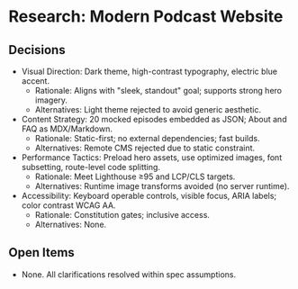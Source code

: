 # Research: Modern Podcast Website

## Decisions
- Visual Direction: Dark theme, high-contrast typography, electric blue accent.
  - Rationale: Aligns with "sleek, standout" goal; supports strong hero imagery.
  - Alternatives: Light theme rejected to avoid generic aesthetic.
- Content Strategy: 20 mocked episodes embedded as JSON; About and FAQ as MDX/Markdown.
  - Rationale: Static-first; no external dependencies; fast builds.
  - Alternatives: Remote CMS rejected due to static constraint.
- Performance Tactics: Preload hero assets, use optimized images, font subsetting, route-level code splitting.
  - Rationale: Meet Lighthouse ≥95 and LCP/CLS targets.
  - Alternatives: Runtime image transforms avoided (no server runtime).
- Accessibility: Keyboard operable controls, visible focus, ARIA labels; color contrast WCAG AA.
  - Rationale: Constitution gates; inclusive access.
  - Alternatives: None.

## Open Items
- None. All clarifications resolved within spec assumptions.
